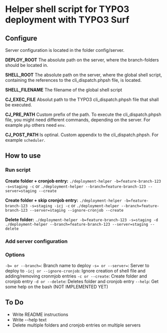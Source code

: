 # Helper shell script for TYPO3 deployment with TYPO3 Surf

## Configure

Server configuration is located in the folder config/server.

**DEPLOY_ROOT**
The absolute path on the server, where the branch-folders should be located in.

**SHELL_ROOT**
The absolute path on the server, where the global shell script, containing the references to the cli_dispatch.phpsh file, is located.

**SHELL_FILENAME**
The filename of the global shell script

**CJ_EXEC_FILE**
Absolut path to the TYPO3 cli_dispatch.phpsh file that shall be executed.

**CJ_PRE_PATH**
Custom prefix of the path. To execute the cli_dispatch.phpsh file, you might need different commands, depending on the server. For example `php` others need `env`.

**CJ_POST_PATH**
Is optinal. Custom appendix to the cli_dispatch.phpsh. For example `scheduler`.

## How to use

### Run script

**Create folder + cronjob entry:**
`./deployment-helper -b=feature-branch-123 -s=staging -c`
or
`./deployment-helper --branch=feature-branch-123 --server=staging --create`

**Create folder + skip cronjob entry:**
`./deployment-helper -b=feature-branch-123 -s=staging -icj -c`
or
`./deployment-helper --branch=feature-branch-123 --server=staging --ignore-cronjob --create`

**Delete folder:**
`./deployment-helper -b=feature-branch-123 -s=staging -d`
`./deployment-helper --branch=feature-branch-123 --server=staging --delete`

### Add server configuration

### Options

`-b= or --branch=`: Branch name to deploy
`-s= or --server=`: Server to deploy to
`-icj or --ignore-cronjob`: Ignore creation of shell file and adding/removing cronmjob entries
`-c or --create`: Create folder and cronjob entry
`-d or --delete`: Deletes folder and cronjob entry
`--help`: Get some help on the bash (NOT IMPLEMENTED YET)

## To Do

* Write README instructions
* Write --help text
* Delete multiple folders and cronjob entries on multiple servers
